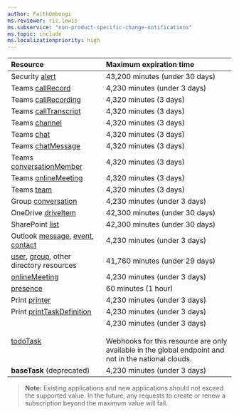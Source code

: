 ```yaml
---
author: FaithOmbongi
ms.reviewer: ric.lewis
ms.subservice: "non-product-specific-change-notifications"
ms.topic: include
ms.localizationpriority: high
---
```


<!-- markdownlint-disable MD041-->

<!-- Maximum length of subscription per resource. This file is referenced in the change notifications overview and subscription resource type files. -->

| Resource                                       | Maximum expiration time       |
|:-----------------------------------------------|:------------------------------|
| Security [alert][]                             | 43,200 minutes (under 30 days)|
| Teams [callRecord][]                           | 4,230 minutes (under 3 days)  |
| Teams [callRecording][]                        | 4,320 minutes (3 days)        |
| Teams [callTranscript][]                       | 4,320 minutes (3 days)        |
| Teams [channel][]                              | 4,320 minutes (3 days)        |
| Teams [chat][]                                 | 4,320 minutes (3 days)        |
| Teams [chatMessage][]                          | 4,320 minutes (3 days)        |
| Teams [conversationMember][]                   | 4,320 minutes (3 days)        |
| Teams [onlineMeeting][]                        | 4,320 minutes (3 days)        |
| Teams [team][]                                 | 4,320 minutes (3 days)        |
| Group [conversation][]                         | 4,230 minutes (under 3 days)  |
| OneDrive [driveItem][]                         | 42,300 minutes (under 30 days)|
| SharePoint [list][]                            | 42,300 minutes (under 30 days)|
| Outlook [message][], [event][], [contact][]    | 4,230 minutes (under 3 days)  |
| [user][], [group][], other directory resources | 41,760 minutes (under 29 days)|
| [onlineMeeting][]                              | 4,230 minutes (under 3 days)  |
| [presence][]                                   | 60 minutes (1 hour)           |
| Print [printer][]                              | 4,230 minutes (under 3 days)  |
| Print [printTaskDefinition][]                  | 4,230 minutes (under 3 days)  |
| [todoTask][]                                   | 4,230 minutes (under 3 days) <br/><br/>Webhooks for this resource are only available in the global endpoint and not in the national clouds.  |
| **baseTask** (deprecated)                      | 4,230 minutes (under 3 days)  |

> **Note:** Existing applications and new applications should not exceed the supported value. In the future, any requests to create or renew a subscription beyond the maximum value will fail.


[contact]: /graph/api/resources/contact
[conversation]: /graph/api/resources/conversation
[driveItem]: /graph/api/resources/driveitem
[event]: /graph/api/resources/event
[group]: /graph/api/resources/group
[message]: /graph/api/resources/message
[user]: /graph/api/resources/user
[alert]: /graph/api/resources/alert
[callRecord]: /graph/api/resources/callrecords-callrecord
[presence]: /graph/api/resources/presence
[chatMessage]: /graph/api/resources/chatmessage
[list]: /graph/api/resources/list
[printer]: /graph/api/resources/printer
[printTaskDefinition]: /graph/api/resources/printtaskdefinition
[todoTask]: /graph/api/resources/todotask
[channel]: /graph/api/resources/channel
[chat]: /graph/api/resources/chat
[conversationMember]: /graph/api/resources/conversationmember
[team]: /graph/api/resources/team
[onlineMeeting]: /graph/api/resources/onlinemeeting
[callTranscript]: /graph/api/resources/calltranscript
[callRecording]: /graph/api/resources/callrecording
